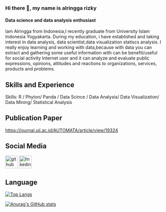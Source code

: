### Hi there 👋, my name is alringga rizky 
#### Data science and data analysis enthusiast
Iam Alringga from Indonesia,I recently graduate from University Islam Indonesia Yogyakarta. During my education, i have established and taking interest in data analysis, data scientist,data visualization statiscs analysis. I really enjoy learning and working with data,because with data you can extract and gathering some useful information with can be benefit/useful for social activity Internet user and it can analyze and evaluate public expressions, opinions, attitudes and reactions to organizations, services, products and problems.

## Skills and Experience 
Skills: R / Phyton/ Panda / Data Scince / Data Analysis/ Data Visualization/ Data Mining/ Statistical Analysis

## Publication Paper
https://journal.uii.ac.id/AUTOMATA/article/view/19324



## Social Media 
[<img src='https://cdn.jsdelivr.net/npm/simple-icons@3.0.1/icons/github.svg' alt='github' height='40'>](https://github.com/ringga12)  [<img src='https://cdn.jsdelivr.net/npm/simple-icons@3.0.1/icons/linkedin.svg' alt='linkedin' height='40'>](https://www.linkedin.com/in/https://www.linkedin.com/in/al-ringga-004b0b193//)  

## Language
[![Top Langs](https://github-readme-stats.vercel.app/api/top-langs/?username=ringga12&layout=compact&show_icons=true)](https://github.com/anuraghazra/github-readme-stats)


[![Anurag's GitHub stats](https://github-readme-stats.vercel.app/api?username=ringga12)](https://github.com/anuraghazra/github-readme-stats)
